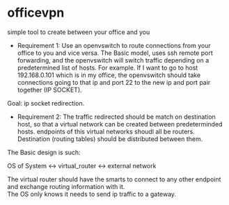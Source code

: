 # officevpn
simple tool to create between your office and you

- Requirement 1:
Use an openvswitch to route connections from your office to you and vice versa. 
The Basic model, uses ssh remote port forwarding, and the openvswitch will switch traffic depending on a
predetermined list of hosts. 
For example. If I want to go to host 192.168.0.101 which is in my office, the openvswitch should take connections going
to that ip and port 22 to the new ip and port pair together (IP SOCKET). 

Goal:  ip socket redirection. 

- Requirement 2:
The traffic redirected should be match on destination host, so that a virtual network can be created between predeterminded hosts. 
endpoints of this virtual networks shoudl all be routers.
Destination (routing tables) should be distributed between them. 

The Basic design is such: 

OS of System <-> virtual_router <-> external network

The virtual router should have the smarts to connect to any other endpoint and exchange routing information with it.  
The OS only knows it needs to send ip traffic to a gateway. 
